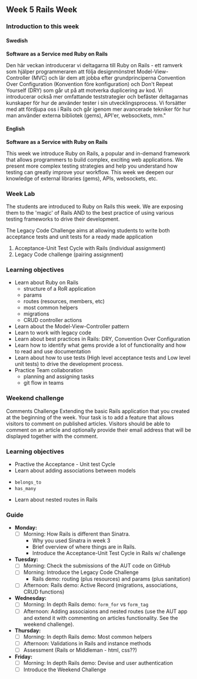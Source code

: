 ## Week 5 Rails Week
### Introduction to this week

#### Swedish
**Software as a Service med Ruby on Rails**

Den här veckan introducerar vi deltagarna till Ruby on Rails - ett ramverk som hjälper programmeraren att följa designmönstret Model-View-Controller (MVC) och lär dem att jobba efter grundprinciperna Convention Over Configuration (Konvention före konfiguration) och Don't Repeat Yourself (DRY) som går ut på att motverka duplicering av kod. Vi introducerar också mer omfattande teststrategier och befäster deltagarnas kunskaper för hur de använder tester i sin utvecklingsprocess. Vi forsätter med att fördjupa oss i Rails och går igenom mer avancerade tekniker för hur man använder externa bibliotek (gems), API'er, websockets, mm."

#### English
**Software as a Service with Ruby on Rails**

This week we introduce Ruby on Rails, a popular and in-demand framework that allows programmers to build complex, exciting web applications. We present more complex testing strategies and help you understand how testing can greatly improve your workflow. This week we deepen our knowledge of external libraries (gems), APIs, websockets, etc.

### Week Lab
The students are introduced to Ruby on Rails this week. We are exposing them to the 'magic' of Rails AND to the best practice of using various testing frameworks to drive their development.

The Legacy Code Challenge aims at allowing students to write both acceptance tests and unit tests for a ready made application
1. Acceptance-Unit Test Cycle with Rails (individual assignment)
2. Legacy Code challenge (pairing assignment)


### Learning objectives
* Learn about Ruby on Rails
  - structure of a RoR application
  - params
  - routes (resources, members, etc)
  - most common helpers
  - migrations
  - CRUD controller actions
* Learn about the Model-View-Controller pattern
* Learn to work with legacy code
* Learn about best practices in Rails: DRY, Convention Over Configuration
* Learn how to identify what gems provide a lot of functionality and how to read and use documentation
* Learn about how to use tests (High level acceptance tests and Low level unit tests) to drive the development process.
* Practice Team collaboration
  - planning and assigning tasks
  - git flow in teams

### Weekend challenge
Comments Challenge
Extending the basic Rails application that you created at the beginning  of the week. Your task is to add a feature that allows visitors to comment on published articles. Visitors should be able to comment on an article and optionally provide their email address that will be displayed together with the comment.

### Learning objectives
* Practive the Acceptance - Unit test Cycle
* Learn about adding associations between models
 - `belongs_to`
 - `has_many`
* Learn about nested routes in Rails


### Guide
- **Monday:**
  - [ ] Morning: How Rails is different than Sinatra.
    - Why you used Sinatra in week 3
    - Brief overview of where things are in Rails.
    - Introduce the Acceptance-Unit Test Cycle in Rails w/ challenge
- **Tuesday:**
  - [ ] Morning: Check the submissions of the AUT code on GitHub
  - [ ] Morning: Introduce the Legacy Code Challenge
    - Rails demo: routing (plus resources) and params (plus sanitation)
  - [ ] Afternoon: Rails demo: Active Record (migrations, associations, CRUD functions)
- **Wednesday:**
  - [ ] Morning: In depth Rails demo: `form_for` vs `form_tag`
  - [ ] Afternoon: Adding associaions and nested routes (use the AUT app and extend it with commenting on articles functionality. See the weekend challenge).
- **Thursday:**
  - [ ] Morning: In depth Rails demo: Most common helpers
  - [ ] Afternoon: Validations in Rails and instance methods
  - [ ] Assessment (Rails or Middleman - html, css??)
- **Friday:**
  - [ ] Morning: In depth Rails demo: Devise and user authentication
  - [ ] Introduce the Weekend Challenge
